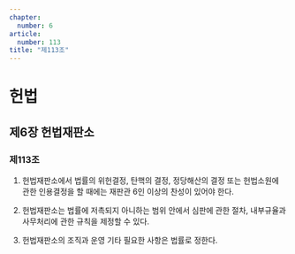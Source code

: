 ```yaml
---
chapter:
  number: 6
article:
  number: 113
title: "제113조"
---
```

# 헌법

## 제6장 헌법재판소

### 제113조

1. 헌법재판소에서 법률의 위헌결정, 탄핵의 결정, 정당해산의 결정 또는 헌법소원에 관한 인용결정을 할 때에는 재판관 6인 이상의 찬성이 있어야 한다.

2. 헌법재판소는 법률에 저촉되지 아니하는 범위 안에서 심판에 관한 절차, 내부규율과 사무처리에 관한 규칙을 제정할 수 있다.

3. 헌법재판소의 조직과 운영 기타 필요한 사항은 법률로 정한다.

